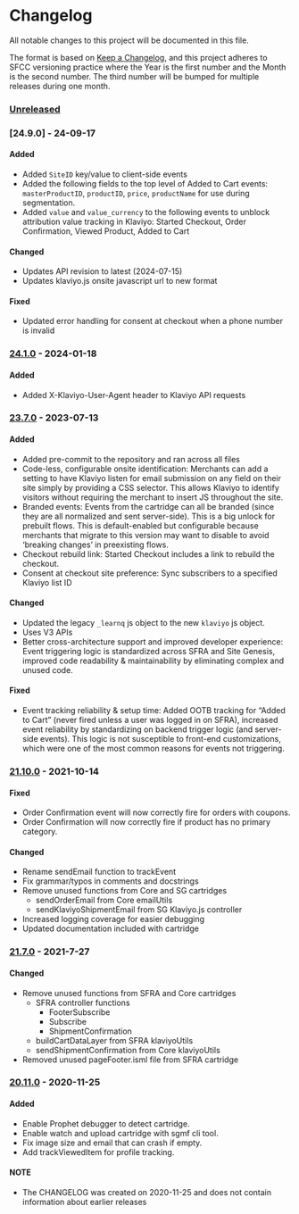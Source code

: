 # Changelog

All notable changes to this project will be documented in this file.

The format is based on [Keep a Changelog](https://keepachangelog.com/en/1.0.0/),
and this project adheres to SFCC versioning practice where the Year is the
first number and the Month is the second number. The third number will be
bumped for multiple releases during one month.

<!-- BEGIN RELEASE NOTES -->
### [Unreleased]

### [24.9.0] - 24-09-17

#### Added
- Added `SiteID` key/value to client-side events
- Added the following fields to the top level of Added to Cart events: `masterProductID`, `productID`, `price`, `productName` for use during segmentation.
- Added `value` and `value_currency` to the following events to unblock attribution value tracking in Klaviyo: Started Checkout, Order Confirmation, Viewed Product, Added to Cart

#### Changed
- Updates API revision to latest (2024-07-15)
- Updates klaviyo.js onsite javascript url to new format

#### Fixed
- Updated error handling for consent at checkout when a phone number is invalid

### [24.1.0] - 2024-01-18

#### Added
- Added X-Klaviyo-User-Agent header to Klaviyo API requests

### [23.7.0] - 2023-07-13

#### Added
- Added pre-commit to the repository and ran across all files
- Code-less, configurable onsite identification: Merchants can add a setting to have Klaviyo listen for email submission on any field on their site simply by providing a CSS selector. This allows Klaviyo to identify visitors without requiring the merchant to insert JS throughout the site.
- Branded events: Events from the cartridge can all be branded (since they are all normalized and sent server-side). This is a big unlock for prebuilt flows. This is default-enabled but configurable because merchants that migrate to this version may want to disable to avoid ‘breaking changes’ in preexisting flows.
- Checkout rebuild link: Started Checkout includes a link to rebuild the checkout.
- Consent at checkout site preference: Sync subscribers to a specified Klaviyo list ID

#### Changed
- Updated the legacy `_learnq` js object to the new `klaviyo` js object.
- Uses V3 APIs
- Better cross-architecture support and improved developer experience: Event triggering logic is standardized across SFRA and Site Genesis, improved code readability & maintainability by eliminating complex and unused code.

#### Fixed
- Event tracking reliability & setup time: Added OOTB tracking for “Added to Cart” (never fired unless a user was logged in on SFRA), increased event reliability by standardizing on backend trigger logic (and server-side events). This logic is not susceptible to front-end customizations, which were one of the most common reasons for events not triggering.

### [21.10.0] - 2021-10-14

#### Fixed

- Order Confirmation event will now correctly fire for orders with coupons.
- Order Confirmation will now correctly fire if product has no primary category.

#### Changed

- Rename sendEmail function to trackEvent
- Fix grammar/typos in comments and docstrings
- Remove unused functions from Core and SG cartridges
  - sendOrderEmail from Core emailUtils
  - sendKlaviyoShipmentEmail from SG Klaviyo.js controller
- Increased logging coverage for easier debugging
- Updated documentation included with cartridge

### [21.7.0] - 2021-7-27

#### Changed

- Remove unused functions from SFRA and Core cartridges
  - SFRA controller functions
    - FooterSubscribe
    - Subscribe
    - ShipmentConfirmation
  - buildCartDataLayer from SFRA klaviyoUtils
  - sendShipmentConfirmation from Core klaviyoUtils
- Removed unused pageFooter.isml file from SFRA cartridge

### [20.11.0] - 2020-11-25

#### Added

- Enable Prophet debugger to detect cartridge.
- Enable watch and upload cartridge with sgmf cli tool.
- Fix image size and email that can crash if empty.
- Add trackViewedItem for profile tracking.
<!-- END RELEASE NOTES -->

<!-- BEGIN LINKS -->
[Unreleased]: https://github.com/klaviyo/SFCC_Klaviyo/compare/24.1.0...HEAD
[24.1.0]: https://github.com/klaviyo/SFCC_Klaviyo/compare/23.7.0...24.1.0
[23.7.0]: https://github.com/klaviyo/SFCC_Klaviyo/compare/21.10.0...23.7.0
[21.10.0]: https://github.com/klaviyo/SFCC_Klaviyo/compare/21.7.0...21.10.0
[21.7.0]: https://github.com/klaviyo/SFCC_Klaviyo/compare/20.11.0...21.7.0
[20.11.0]: https://github.com/klaviyo/SFCC_Klaviyo/compare/20.1.0...20.11.0
[20.1.0]: https://github.com/klaviyo/SFCC_Klaviyo/compare/da798cc8d3aeda9465bc9c4bb65d5184e4116e4f...20.1.0
<!-- END LINKS -->

#### NOTE

- The CHANGELOG was created on 2020-11-25 and does not contain information about earlier releases
